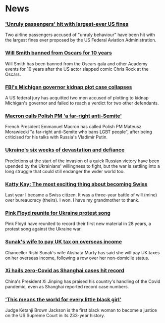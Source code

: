 # News
### ['Unruly passengers' hit with largest-ever US fines](https://www.bbc.com/news/world-us-canada-61047164)
Two airline passengers accused of "unruly behaviour" have been hit with the largest fines ever proposed by the US Federal Aviation Administration.
### [Will Smith banned from Oscars for 10 years](https://www.bbc.com/news/world-us-canada-61018821)
Will Smith has been banned from the Oscars gala and other Academy events for 10 years after the US actor slapped comic Chris Rock at the Oscars.
### [FBI's Michigan governor kidnap plot case collapses](https://www.bbc.com/news/world-us-canada-60999431)
A US federal jury has acquitted two men accused of plotting to kidnap Michigan's governor and failed to reach a verdict for two other defendants.
### [Macron calls Polish PM 'a far-right anti-Semite'](https://www.bbc.com/news/world-europe-61043344)
French President Emmanuel Macron has called Polish PM Mateusz Morawiecki "a far-right anti-Semite who bans LGBT people", after being criticised for his talks with Russia's Vladimir Putin. 
### [Ukraine's six weeks of devastation and defiance](https://www.bbc.com/news/world-europe-61027292)
Predictions at the start of the invasion of a quick Russian victory have been upended by the Ukrainians' willingness to fight, but the war is settling into a long struggle that could still endanger the wider world too.
### [Katty Kay: The most exciting thing about becoming Swiss](https://www.bbc.com/news/world-us-canada-61033126)
Last year I became a Swiss citizen. It was a three-year battle of will (mine) over bureaucracy (theirs). I won. I have my grandmother to thank. 
### [Pink Floyd reunite for Ukraine protest song](https://www.bbc.com/news/entertainment-arts-61037080)
Pink Floyd have reunited to record their first new material in 28 years, a protest song against the Ukraine war.
### [Sunak's wife to pay UK tax on overseas income](https://www.bbc.com/news/uk-politics-61045825)
Chancellor Rishi Sunak's wife Akshata Murty has said she will pay UK taxes on her overseas income, following a row over her non-domicile status.
### [Xi hails zero-Covid as Shanghai cases hit record](https://www.bbc.com/news/world-asia-china-61043346)
China's President Xi Jinping has praised his country's handling of the Covid pandemic, even as Shanghai reported record case numbers.
### ['This means the world for every little black girl'](https://www.bbc.com/news/world-us-canada-61018765)
Judge Ketanji Brown Jackson is the first black woman to become a justice on the US Supreme Court in its 233-year history.
